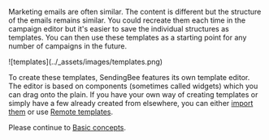 Marketing emails are often similar. The content is different but the
structure of the emails remains similar. You could recreate them each time in
the campaign editor but it's easier to save the individual structures as
templates. You can then use these templates as a starting point for any
number of campaigns in the future.

<p class="centered">
  ![templates](../_assets/images/templates.png)
</p>

To create these templates, SendingBee features its own template editor. The
editor is based on components (sometimes called widgets) which you can drag
onto the plain. If you have your own way of creating templates or simply have
a few already created from elsewhere, you can either [import
them](/templates/import) or use [Remote templates](/remote-templates).

Please continue to [Basic concepts](/templates/basic-concepts).
